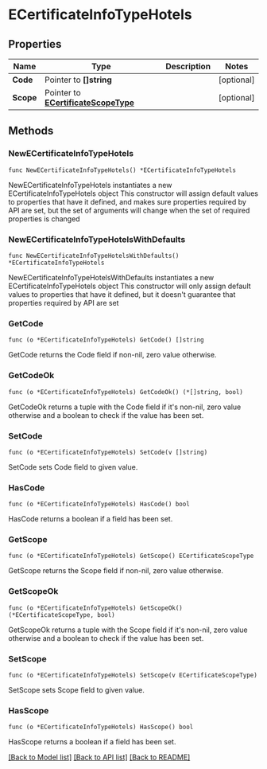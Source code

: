 # ECertificateInfoTypeHotels

## Properties

Name | Type | Description | Notes
------------ | ------------- | ------------- | -------------
**Code** | Pointer to **[]string** |  | [optional] 
**Scope** | Pointer to [**ECertificateScopeType**](ECertificateScopeType.md) |  | [optional] 

## Methods

### NewECertificateInfoTypeHotels

`func NewECertificateInfoTypeHotels() *ECertificateInfoTypeHotels`

NewECertificateInfoTypeHotels instantiates a new ECertificateInfoTypeHotels object
This constructor will assign default values to properties that have it defined,
and makes sure properties required by API are set, but the set of arguments
will change when the set of required properties is changed

### NewECertificateInfoTypeHotelsWithDefaults

`func NewECertificateInfoTypeHotelsWithDefaults() *ECertificateInfoTypeHotels`

NewECertificateInfoTypeHotelsWithDefaults instantiates a new ECertificateInfoTypeHotels object
This constructor will only assign default values to properties that have it defined,
but it doesn't guarantee that properties required by API are set

### GetCode

`func (o *ECertificateInfoTypeHotels) GetCode() []string`

GetCode returns the Code field if non-nil, zero value otherwise.

### GetCodeOk

`func (o *ECertificateInfoTypeHotels) GetCodeOk() (*[]string, bool)`

GetCodeOk returns a tuple with the Code field if it's non-nil, zero value otherwise
and a boolean to check if the value has been set.

### SetCode

`func (o *ECertificateInfoTypeHotels) SetCode(v []string)`

SetCode sets Code field to given value.

### HasCode

`func (o *ECertificateInfoTypeHotels) HasCode() bool`

HasCode returns a boolean if a field has been set.

### GetScope

`func (o *ECertificateInfoTypeHotels) GetScope() ECertificateScopeType`

GetScope returns the Scope field if non-nil, zero value otherwise.

### GetScopeOk

`func (o *ECertificateInfoTypeHotels) GetScopeOk() (*ECertificateScopeType, bool)`

GetScopeOk returns a tuple with the Scope field if it's non-nil, zero value otherwise
and a boolean to check if the value has been set.

### SetScope

`func (o *ECertificateInfoTypeHotels) SetScope(v ECertificateScopeType)`

SetScope sets Scope field to given value.

### HasScope

`func (o *ECertificateInfoTypeHotels) HasScope() bool`

HasScope returns a boolean if a field has been set.


[[Back to Model list]](../README.md#documentation-for-models) [[Back to API list]](../README.md#documentation-for-api-endpoints) [[Back to README]](../README.md)


